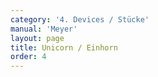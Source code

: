 ```yaml
---
category: '4. Devices / Stücke'
manual: 'Meyer'
layout: page
title: Unicorn / Einhorn
order: 4
---
```


<link rel="import" href="/bower_components/polymer/polymer.html">
<link rel="import" href="shared-styles.html">

<dom-module id="{{ page.url | split:'/' | last | remove: '.html' }}-element">
  <template>
    <style include="shared-styles">
      :host {
        display: block;

        padding: 10px;
      }
    </style>

    <div class="card">

      <h1>{{ page.title }}</h1>

      <h2>First Device</h2>
      <blockquote><p>Note, come into the pre-fencing with your left foot forward and strike upward from your right with the short edge, one time, twice, through in front of your face, and the third time stay in the long point with your sword thus stretched out in front of you, turn the long edge above you toward your right so that your pommel goes through under your right arm and your hands cross over one another, drive thus upward with crossed hands, thus you stand in the Unicorn, as was told of before, from then strike ahead (seeing that your left foot stays forward) with two consecutive upstrikes, the first from your right, the other from your left, both hard upward near his body so that in the second upstrike your hands cross over again as before. Drive thus nimbly upward flying off again into the Unicorn, raise your left foot somewhat up, then soon set it quickly down again, with such faking and displays you pull him in so that he then strikes to your left opening, yet just as he strikes then let your blade sink down in front of you, and then twitch your sword over your head, strike thus with the long edge high traversing from your right (with an advancing step of the same foot) against his oncoming strike, such that you catch his strike in the high traverse on the strong of your sword, as soon as the swords glide together, then burst with your right foot still forward against his left side, and raise your sword above you rushing a bit from his blade. Yet while you (as was told) drive a bit above you, then thrust your pommel through under your right arm so that your hands become crossed, quickly and nimbly with an inward flat oe short edge (with the next intended step out to his left) behind his sword to his head, as the small figures on the left side of illustration C show, you thus expose your left opening, he will rush to do the same, thus do no more then pull your pommel out from under your right arm again, and wind your sword into the long point so that your long edge turns to stand against his blade, thus you stand in direct displacement, as is shown by the other smaller figures in the same illustration,</p></blockquote>

      <img class="card-image" src="/manuals/meyer/images/Meyer_1570_Longsword_C.jpg">


      <h2>Second Device</h2>
      <blockquote><p>or when you have crossed the half edge inward toward his head with crossed hands, so that you have given an opening on your left side, if he rushes (as described before) to fence the same way, then keep your hands crossed, pull your head full to the right, and shoot to him with your blade fully over his, the closer to his hilt the better, thus wrench his blade out to your left, as is shown by the small figures on the right hand side of illustration D, and, when this wrench out comes near your left side, drive out with your hands and slash over them with the hald edge deep to his left ear, after which you come nimbly with your long edge onto his sword after pulling out at your pleasure.</p></blockquote>

      <img class="card-image" src="/manuals/meyer/images/Meyer_1570_Longsword_D.jpg">

      <h2>Third Device</h2>
      <blockquote><p>Or when you thus come to be in the Unicorn in front of your opponent, then mark Just As he strikes from above to let your blade drive over your head and bind on his sword from your right high traversing to your left and, as soon as he goes off above from this, then let your blade snap over again so that your right hand comes over your left and fall forward to his arms with the short edge and crossed hands while he is still driving off, as is shown by the outermost figures on the right hand of illustration I, then thrust away forcefully out from your left side with your hilt and strike nimbly when he shows his next opening, or follow after him until you can have your advantage.</p></blockquote>

      <img class="card-image" src="/manuals/meyer/images/Meyer_1570_Longsword_I.jpg">

      <h2>Fourth Device</h2>
      <blockquote><p>Note when you have flown out to both sides and come into the Unicorn above you, if your opponent then strikes from his right to the left of your head, then step with your right foot toward his left well away from his strike, and then drop onto the strong of his sword (such that your hands stay crosswise) with the short edge above. This requires an offstep every time which shall be completed at the same time as his oncoming strike, and just as the swords glide together in this way, just then let the short edge snap off again up from his sword, and hit him with it over his hands to his head, after this strike with the long edge and an outstep. From this Unicorn you can also fence and attack rightly and well with the understrike and the thwart, as many good plays shall also go onward similarly when you consider it afterward.</p></blockquote>

    </div>
  </template>

  <script>
    Polymer({
      is: '{{ page.url | split:'/' | last | remove: '.html' }}-element',
    });
  </script>
</dom-module>
